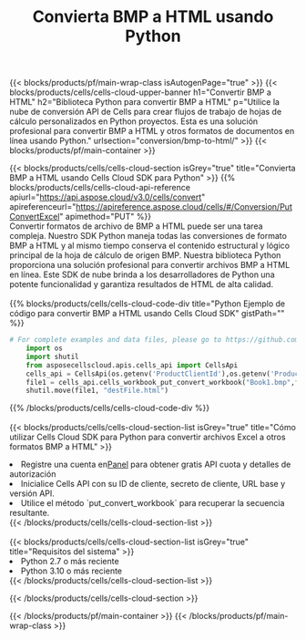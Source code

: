 ﻿---
title:  Convierta BMP a HTML usando Python
description:  Utilizar el SDK de la nube Aspose.Cells para Python para convertir un archivo de formato BMP a un archivo de formato HTML.
---
{{< blocks/products/pf/main-wrap-class isAutogenPage="true" >}}
{{< blocks/products/cells/cells-cloud-upper-banner h1="Convertir BMP a HTML" h2="Biblioteca Python para convertir BMP a HTML" p="Utilice la nube de conversión API de Cells para crear flujos de trabajo de hojas de cálculo personalizados en Python proyectos. Esta es una solución profesional para convertir BMP a HTML y otros formatos de documentos en línea usando Python." urlsection="conversion/bmp-to-html/" >}}
{{< blocks/products/pf/main-container >}}

{{< blocks/products/cells/cells-cloud-section isGrey="true" title="Convierta BMP a HTML usando Cells Cloud SDK para Python" >}}
{{% blocks/products/cells/cells-cloud-api-reference apiurl="https://api.aspose.cloud/v3.0/cells/convert" apireferenceurl="https://apireference.aspose.cloud/cells/#/Conversion/PutConvertExcel" apimethod="PUT" %}}
<br/>
Convertir formatos de archivo de BMP a HTML puede ser una tarea compleja. Nuestro SDK Python maneja todas las conversiones de formato BMP a HTML y al mismo tiempo conserva el contenido estructural y lógico principal de la hoja de cálculo de origen BMP. Nuestra biblioteca Python proporciona una solución profesional para convertir archivos BMP a HTML en línea. Este SDK de nube brinda a los desarrolladores de Python una potente funcionalidad y garantiza resultados de HTML de alta calidad.
<br/>
<br/>
{{% blocks/products/cells/cells-cloud-code-div title="Python Ejemplo de código para convertir BMP a HTML usando Cells Cloud SDK" gistPath="" %}}
 
```python
# For complete examples and data files, please go to https://github.com/aspose-cells-cloud/aspose-cells-cloud-python/
    import os
    import shutil
    from asposecellscloud.apis.cells_api import CellsApi
    cells_api = CellsApi(os.getenv('ProductClientId'),os.getenv('ProductClientSecret'))
    file1 = cells_api.cells_workbook_put_convert_workbook("Book1.bmp",format="html")
    shutil.move(file1, "destFile.html")     
```
 
{{% /blocks/products/cells/cells-cloud-code-div %}}
<br/>
<br/>
{{< blocks/products/cells/cells-cloud-section-list isGrey="true" title="Cómo utilizar Cells Cloud SDK para Python para convertir archivos Excel a otros formatos BMP a HTML" >}}
<li> Registre una cuenta en<a href="https://dashboard.aspose.cloud/">Panel</a> para obtener gratis API cuota y detalles de autorización</li>
<li>Inicialice Cells API con su ID de cliente, secreto de cliente, URL base y versión API.</li>
<li>Utilice el método `put_convert_workbook` para recuperar la secuencia resultante.</li>
{{< /blocks/products/cells/cells-cloud-section-list >}}
<br/>
<br/>
{{< blocks/products/cells/cells-cloud-section-list isGrey="true" title="Requisitos del sistema" >}}
<li>Python 2.7 o más reciente</li>
<li>Python 3.10 o más reciente</li>
{{< /blocks/products/cells/cells-cloud-section-list >}}

{{< /blocks/products/cells/cells-cloud-section >}}

{{< /blocks/products/pf/main-container >}}
{{< /blocks/products/pf/main-wrap-class >}}
